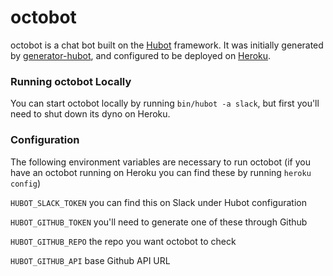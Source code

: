 # octobot

octobot is a chat bot built on the [Hubot][hubot] framework. It was
initially generated by [generator-hubot][generator-hubot], and configured to be
deployed on [Heroku][heroku].

[heroku]: http://www.heroku.com
[hubot]: http://hubot.github.com
[generator-hubot]: https://github.com/github/generator-hubot

### Running octobot Locally

You can start octobot locally by running `bin/hubot -a slack`, but first you'll need to shut down its
dyno on Heroku.

### Configuration

The following environment variables are necessary to run octobot
(if you have an octobot running on Heroku you can find these by running `heroku config`)

`HUBOT_SLACK_TOKEN` you can find this on Slack under Hubot configuration

`HUBOT_GITHUB_TOKEN` you'll need to generate one of these through Github

`HUBOT_GITHUB_REPO` the repo you want octobot to check

`HUBOT_GITHUB_API` base Github API URL
